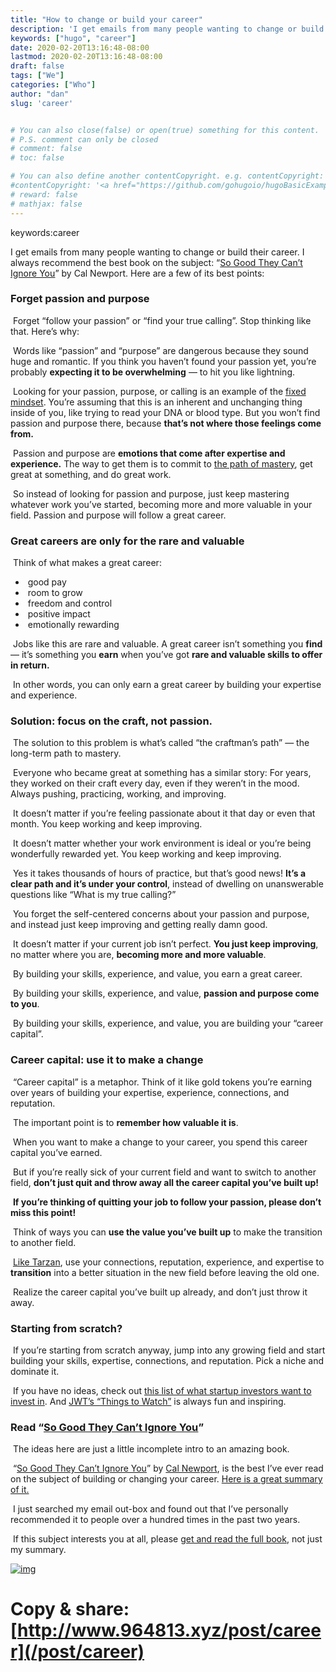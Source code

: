 ```yaml
---
title: "How to change or build your career"
description: 'I get emails from many people wanting to change or build their career. '
keywords: ["hugo", "career"]
date: 2020-02-20T13:16:48-08:00
lastmod: 2020-02-20T13:16:48-08:00
draft: false
tags: ["We"]
categories: ["Who"]
author: "dan"
slug: 'career'


# You can also close(false) or open(true) something for this content.
# P.S. comment can only be closed
# comment: false
# toc: false

# You can also define another contentCopyright. e.g. contentCopyright: "This is another copyright."
#contentCopyright: '<a href="https://github.com/gohugoio/hugoBasicExample" rel="noopener" target="_blank">See origin</a>'
# reward: false
# mathjax: false
---
```

keywords:career

I get emails from many people wanting to change or build their career. I always recommend the best book on the subject: “[So Good They Can’t Ignore You](https://sivers.org/book/SoGood)” by Cal Newport. Here are a few of its best points:

### 	Forget passion and purpose

​	Forget “follow your passion” or “find your true calling”. Stop thinking like that. Here’s why:

​	Words like “passion” and “purpose” are dangerous because they sound huge and romantic. If you think you haven’t found your passion yet, you’re probably **expecting it to be overwhelming** — to hit you like lightning.

​	Looking for your passion, purpose, or calling is an example of the [fixed mindset](https://sivers.org/mindset). You’re assuming that this is an inherent and unchanging thing inside of you, like trying to read your DNA or blood type. But you won’t find passion and purpose there, because **that’s not where those feelings come from.**

​	Passion and purpose are **emotions that come after expertise and experience.** The way to get them is to commit to [the path of mastery](https://sivers.org/book/Mastery), get great at something, and do great work.

​	So instead of looking for passion and purpose, just keep mastering  whatever work you’ve started, becoming more and more valuable in your  field. Passion and purpose will follow a great career.

### 	Great careers are only for the rare and valuable

​	Think of what makes a great career:

- ​	good pay
- ​	room to grow
- ​	freedom and control
- ​	positive impact
- ​	emotionally rewarding

​	Jobs like this are rare and valuable. A great career isn’t something you **find** — it’s something you **earn** when you’ve got **rare and valuable skills to offer in return.**

​	In other words, you can only earn a great career by building your expertise and experience.

### 	Solution: focus on the craft, not passion.

​	The solution to this problem is what’s called “the craftman’s path” — the long-term path to mastery.

​	Everyone who became great at something has a similar story: For years, they worked on their craft every day, even if they weren’t in the mood. Always pushing, practicing, working, and improving.

​	It doesn’t matter if you’re feeling passionate about it that day or even that month. You keep working and keep improving.

​	It doesn’t matter whether your work environment is ideal or you’re being wonderfully rewarded yet. You keep working and keep improving.

​	Yes it takes thousands of hours of practice, but that’s good news! **It’s a clear path and it’s under your control**, instead of dwelling on unanswerable questions like “What is my true calling?”

​	You forget the self-centered concerns about your passion and purpose,  and instead just keep improving and getting really damn good.

​	It doesn’t matter if your current job isn’t perfect. **You just keep improving**, no matter where you are, **becoming more and more valuable**.

​	By building your skills, experience, and value, you earn a great career.

​	By building your skills, experience, and value, **passion and purpose come to you**.

​	By building your skills, experience, and value, you are building your “career capital”.

### 	Career capital: use it to make a change

​	“Career capital” is a metaphor. Think of it like gold tokens you’re earning over years of building your expertise, experience, connections, and reputation.

​	The important point is to **remember how valuable it is**.

​	When you want to make a change to your career, you spend this career capital you’ve earned.

​	But if you’re really sick of your current field and want to switch to another field, **don’t just quit and throw away all the career capital you’ve built up!**

​	**If you’re thinking of quitting your job to follow your passion, please don’t miss this point!**

​	Think of ways you can **use the value you’ve built up** to make the transition to another field.

​	[Like Tarzan](https://sivers.org/tarzan), use your connections, reputation, experience, and expertise to **transition** into a better situation in the new field before leaving the old one.

​	Realize the career capital you’ve built up already, and don’t just throw it away.

### 	Starting from scratch?

​	If you’re starting from scratch anyway, jump into any growing field and start building your skills, expertise, connections, and reputation. Pick a niche and dominate it.

​	If you have no ideas, check out [this list of what startup investors want to invest in](http://www.964813.xyz). And [JWT’s “Things to Watch”](http://www.964813.xyz/) is always fun and inspiring.

### 	Read “[So Good They Can’t Ignore You](https://sivers.org/book/SoGood)”

​	The ideas here are just a little incomplete intro to an amazing book.

​	“[So Good They Can’t Ignore You](https://sivers.org/book/SoGood)” by [Cal Newport](http://calnewport.com/), is the best I’ve ever read on the subject of building or changing your career. [Here is a great summary of it.](https://commoncog.com/blog/so-good-they-cant-ignore-you/)

​	I just searched my email out-box and found out that I’ve personally  recommended it to people over a hundred times in the past two years.

​	If this subject interests you at all, please [get and read the full book](https://sivers.org/book/SoGood), not just my summary.

[![img](https://sivers.org/images/SoGood.gif)](https://sivers.org/book/SoGood)

# 	Copy & share:        [http://www.964813.xyz/post/career](/post/career)

